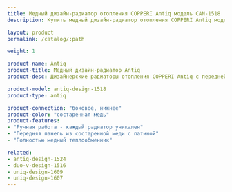 ```yaml
---
title: Медный дизайн-радиатор отопления COPPERI Antiq модель CAN-1518
description: Купить медный дизайн-радиатор отопления COPPERI Antiq модель CAN-1518 по цене производителя в Москве.

layout: product
permalink: /catalog/:path

weight: 1

product-name: Antiq
product-title: Медный дизайн-радиатор Antiq
product-desc: Дизайнерские радиаторы отопления COPPERI Antiq с передней панелью, выполненной из меди или латуни прекрасно подойдут как для классического, так и для современного интерьера. Нанесение патины производится мастерами вручную, что делает каждый радиатор поистине уникальным произведением искусства.

product-model: antiq-design-1518
product-type: antiq

product-connection: "боковое, нижнее"
product-color: "состаренная медь"
product-features:
- "Ручная работа - каждый радиатор уникален"
- "Передняя панель из состаренной меди с патиной"
- "Полностью медный теплообменник"

related:
- antiq-design-1524
- duo-v-design-1516
- uniq-design-1609
- uniq-design-1607
---
```

